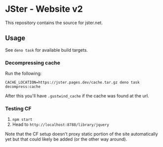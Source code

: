 # JSter - Website v2

This repository contains the source for jster.net.

## Usage

See `deno task` for available build targets.

### Decompressing cache

Run the following:

```
CACHE_LOCATION=https://jster.pages.dev/cache.tar.gz deno task decompress:cache
```

After this you'll have `.gustwind_cache` if the cache was found at the url.

### Testing CF

1. `npm start`
2. Head to `http://localhost:8788/library/jquery`

Note that the CF setup doesn't proxy static portion of the site automatically yet but that could likely be added (or the other way around).
